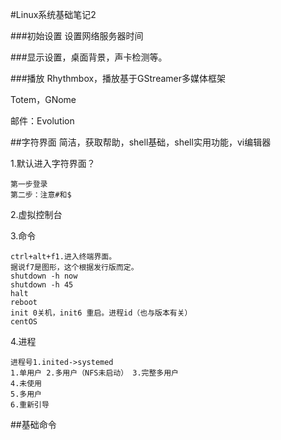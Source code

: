 #Linux系统基础笔记2

###初始设置
设置网络服务器时间

###显示设置，桌面背景，声卡检测等。

###播放
Rhythmbox，播放基于GStreamer多媒体框架

Totem，GNome

邮件：Evolution


##字符界面
简洁，获取帮助，shell基础，shell实用功能，vi编辑器

1.默认进入字符界面？
	
	第一步登录
	第二步：注意#和$
	
2.虚拟控制台

3.命令
	
	ctrl+alt+f1.进入终端界面。
	据说f7是图形，这个根据发行版而定。
	shutdown -h now
	shutdown -h 45
	halt
	reboot
	init 0关机，init6 重启。进程id（也与版本有关）
	centOS
4.进程
	
	进程号1.inited->systemed
	1.单用户 2.多用户（NFS未启动） 3.完整多用户
	4.未使用
	5.多用户
	6.重新引导
	
	
##基础命令
